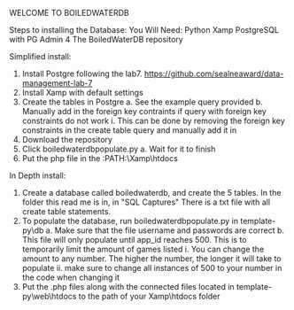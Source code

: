 WELCOME TO BOILEDWATERDB

Steps to installing the Database:
You Will Need: 
Python
Xamp
PostgreSQL with PG Admin 4
The BoiledWaterDB repository

Simplified install:
1. Install Postgre following the lab7. https://github.com/sealneaward/data-management-lab-7
2. Install Xamp with default settings
3. Create the tables in Postgre
	a. See the example query provided
	b. Manually add in the foreign key contraints if query with foreign key constraints do not work
		i. This can be done by removing the foreign key constraints in the create table query and manually add it in
4. Download the repository
5. Click boiledwaterdbpopulate.py
	a. Wait for it to finish
6. Put the php file in the :PATH:\Xamp\htdocs

In Depth install:
1. Create a database called boiledwaterdb, and create the 5 tables. In the folder this read me is in, in "SQL Captures" There is a txt file with all create table statements.
2. To populate the database, run boiledwaterdbpopulate.py in template-py\db
	a. Make sure that the file username and passwords are correct
	b. This file will only populate until app_id reaches 500. This is to temporarily limit the amount of games listed
		i. You can change the amount to any number. The higher the number, the longer it will take to populate
		ii. make sure to change all instances of 500 to your number in the code when changing it
3. Put the .php files along with the connected files located in template-py\web\htdocs to the path of your Xamp\htdocs folder






